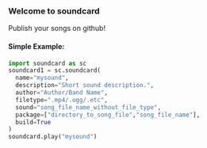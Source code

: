 ### Welcome to soundcard
Publish your songs on github!

#### Simple Example:
```python
import soundcard as sc
soundcard1 = sc.soundcard(
  name="mysound",
  description="Short sound description.",
  author="Author/Band Name",
  filetype=".mp4/.ogg/.etc",
  sound="song_file_name_without_file_type",
  package=["directory_to_song_file","song_file_name"],
  build=True                                                           # To build the sound card so you can play the song.
)
soundcard.play("mysound")                                              # Plays the sound file.  Without file type.
```
